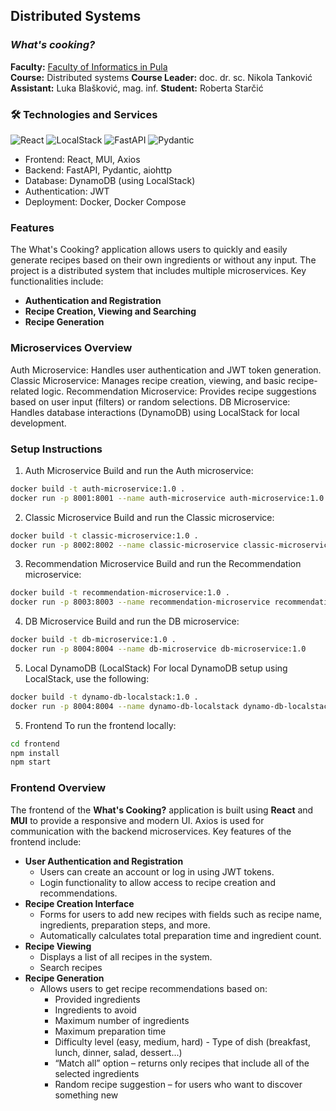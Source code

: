 ## Distributed Systems
### _What's cooking?_

**Faculty:** [Faculty of Informatics in Pula](https://fipu.unipu.hr/)  
**Course:** Distributed systems
**Course Leader:** doc. dr. sc. Nikola Tanković
**Assistant:** Luka Blašković, mag. inf.
**Student:** Roberta Starčić  

### 🛠 Technologies and Services
![React](https://img.shields.io/badge/React-20232A?style=flat-square&logo=react&logoColor=61DAFB) ![LocalStack](https://img.shields.io/badge/DynamoDB-FF9900?style=flat-square&logo=amazon-dynamodb&logoColor=white) ![FastAPI](https://img.shields.io/badge/FastAPI-009688?style=flat-square&logo=fastapi&logoColor=white) ![Pydantic](https://img.shields.io/badge/Pydantic-0096D1?style=flat-square) 

- Frontend: React, MUI, Axios 
- Backend: FastAPI, Pydantic, aiohttp 
- Database: DynamoDB (using LocalStack) 
- Authentication: JWT 
- Deployment: Docker, Docker Compose 
 
### Features
The What's Cooking? application allows users to quickly and easily generate recipes based on their own ingredients or without any input. The project is a distributed system that includes multiple microservices. 
Key functionalities include: 
- **Authentication and Registration**
- **Recipe Creation, Viewing and Searching**
- **Recipe Generation**

### Microservices Overview
Auth Microservice: Handles user authentication and JWT token generation.
Classic Microservice: Manages recipe creation, viewing, and basic recipe-related logic.
Recommendation Microservice: Provides recipe suggestions based on user input (filters) or random selections.
DB Microservice: Handles database interactions (DynamoDB) using LocalStack for local development.

### Setup Instructions
1. Auth Microservice
Build and run the Auth microservice:

```bash 
docker build -t auth-microservice:1.0 .
docker run -p 8001:8001 --name auth-microservice auth-microservice:1.0
```

2. Classic Microservice
Build and run the Classic microservice:
```bash
docker build -t classic-microservice:1.0 .
docker run -p 8002:8002 --name classic-microservice classic-microservice:1.0
```

3. Recommendation Microservice
Build and run the Recommendation microservice:
```bash 
docker build -t recommendation-microservice:1.0 .
docker run -p 8003:8003 --name recommendation-microservice recommendation-microservice:1.0
```

4. DB Microservice 
Build and run the DB microservice:
```bash 
docker build -t db-microservice:1.0 .
docker run -p 8004:8004 --name db-microservice db-microservice:1.0
```

5. Local DynamoDB (LocalStack)
For local DynamoDB setup using LocalStack, use the following:
```bash
docker build -t dynamo-db-localstack:1.0 .
docker run -p 8004:8004 --name dynamo-db-localstack dynamo-db-localstack:1.0
```

5. Frontend
To run the frontend locally:
```bash
cd frontend
npm install
npm start
```

### Frontend Overview
The frontend of the **What's Cooking?** application is built using **React** and **MUI** to provide a responsive and modern UI. Axios is used for communication with the backend microservices. Key features of the frontend include:
- **User Authentication and Registration**  
  - Users can create an account or log in using JWT tokens.
  - Login functionality to allow access to recipe creation and recommendations.
- **Recipe Creation Interface**  
  - Forms for users to add new recipes with fields such as recipe name, ingredients, preparation steps, and more.
  - Automatically calculates total preparation time and ingredient count.
- **Recipe Viewing**  
  - Displays a list of all recipes in the system.
  - Search recipes
- **Recipe Generation**  
  - Allows users to get recipe recommendations based on:
    - Provided ingredients
    - Ingredients to avoid
    - Maximum number of ingredients
    - Maximum preparation time
    - Difficulty level (easy, medium, hard)
    -️ Type of dish (breakfast, lunch, dinner, salad, dessert...)
    - “Match all” option – returns only recipes that include all of the selected ingredients
    - Random recipe suggestion – for users who want to discover something new


